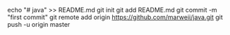echo "# java" >> README.md
git init
git add README.md
git commit -m "first commit"
git remote add origin https://github.com/marweii/java.git
git push -u origin master
